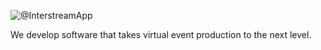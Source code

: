 ![@InterstreamApp](https://avatars.githubusercontent.com/u/108246944?s=200&v=4)

We develop software that takes virtual event production to the next level.
